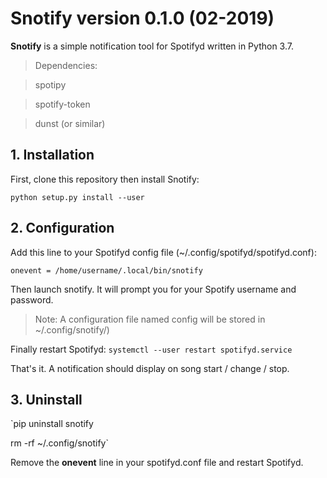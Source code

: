 # **Snotify** version 0.1.0 (02-2019)

**Snotify** is a simple notification tool for Spotifyd written in Python 3.7.

> Dependencies:

> spotipy

> spotify-token

> dunst (or similar)

## 1. Installation

First, clone this repository then install Snotify:

`python setup.py install --user`

## 2. Configuration

Add this line to your Spotifyd config file (~/.config/spotifyd/spotifyd.conf):

`onevent = /home/username/.local/bin/snotify`

Then launch snotify. It will prompt you for your Spotify username and password.

> Note: A configuration file named config will be stored in ~/.config/snotify/)

Finally restart Spotifyd:
`systemctl --user restart spotifyd.service`

That's it. A notification should display on song start / change / stop.

## 3. Uninstall

`pip uninstall snotify

rm -rf ~/.config/snotify`

Remove the **onevent** line in your spotifyd.conf file and restart Spotifyd.

